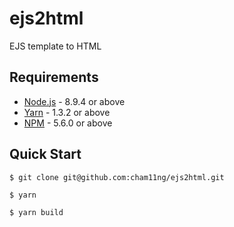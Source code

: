 # ejs2html
EJS template to HTML

## Requirements
* [Node.js](https://yarnpkg.com/en/docs/install) - 8.9.4 or above
* [Yarn](https://yarnpkg.com/en/docs/install) - 1.3.2 or above
* [NPM](https://docs.npmjs.com/getting-started/installing-node) - 5.6.0 or above

## Quick Start
```
$ git clone git@github.com:cham11ng/ejs2html.git

$ yarn

$ yarn build
```
